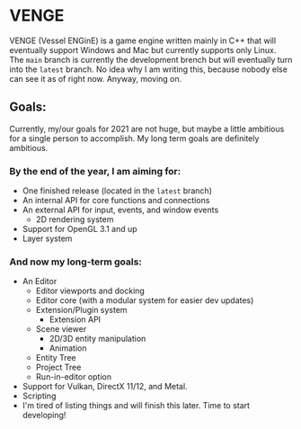 # VENGE

VENGE (Vessel ENGinE) is a game engine written mainly in C++ that will eventually support Windows and Mac but currently supports only Linux. The ``main`` branch is currently the development brench but will eventually turn into the ``latest`` branch. No idea why I am writing this, because nobody else can see it as of right now. Anyway, moving on.

## Goals:

Currently, my/our goals for 2021 are not huge, but maybe a little ambitious for a single person to accomplish. My long term goals are definitely ambitious.

### By the end of the year, I am aiming for:

* One finished release (located in the ``latest`` branch)
* An internal API for core functions and connections
* An external API for input, events, and window events
  * 2D rendering system
* Support for OpenGL 3.1 and up
* Layer system


### And now my long-term goals:

* An Editor
  * Editor viewports and docking
  * Editor core (with a modular system for easier dev updates)
  * Extension/Plugin system
    * Extension API
  * Scene viewer
    * 2D/3D entity manipulation
    * Animation
  * Entity Tree
  * Project Tree
  * Run-in-editor option
* Support for Vulkan, DirectX 11/12, and Metal.
* Scripting
* I'm tired of listing things and will finish this later. Time to start developing!
